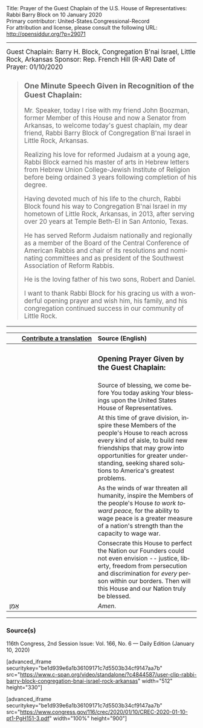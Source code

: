 <html>
<head></head>
<body>
Title: Prayer of the Guest Chaplain of the U.S. House of Representatives: Rabbi Barry Block on 10 January 2020<br />
Primary contributor: United-States.Congressional-Record<br />
For attribution and license, please consult the following URL: <a href="http://opensiddur.org/?p=29071">http://opensiddur.org/?p=29071</a>
<p />
<hr />

<div class="english" lang="en" style="font-size:1.2em;">
Guest Chaplain: Barry H. Block, Congregation B'nai Israel, Little Rock, Arkansas
Sponsor: Rep. French Hill (R-AR)
Date of Prayer: 01/10/2020

<blockquote>
<h3>One Minute Speech Given in Recognition of the Guest Chaplain:</h3>

Mr. Speaker, today I rise with my friend John Boozman, former Member of this House and now a Senator from Arkansas, to welcome today's guest chaplain, my dear friend, Rabbi Barry Block of Congregation B'nai Israel in Little Rock, Arkansas.

Realizing his love for reformed Judaism at a young age, Rabbi Block earned his master of arts in Hebrew letters from Hebrew Union College-Jewish Institute of Religion before being ordained 3 years following completion of his degree.

Having devoted much of his life to the church, Rabbi Block found his way to Congregation B'nai Israel in my hometown of Little Rock, Arkansas, in 2013, after serving over 20 years at Temple Beth-El in San Antonio, Texas.

He has served Reform Judaism nationally and regionally as a member of the Board of the Central Conference of American Rabbis and chair of its resolutions and nominating committees and as president of the Southwest Association of Reform Rabbis.

He is the loving father of his two sons, Robert and Daniel.

I want to thank Rabbi Block for his gracing us with a wonderful opening prayer and wish him, his family, and his congregation continued success in our community of Little Rock.
</blockquote>
<!-- -->
</div>

<hr />

<table style="margin-left: auto;margin-right: auto;" class="draggable">
<thead><tr><th id="x" style="text-align: right;"><a href="/contributing/upload/">Contribute a translation</a></th><th style="text-align: left;">Source (English)</th></tr></thead>
<tbody>
<tr><td style="vertical-align:top;" width="46%">
<div class="liturgy" lang="he">

</span></div></td>
 
<td style="vertical-align:top;" width="53%">
<div class="english" lang="en">
<h3>Opening Prayer Given by the Guest Chaplain:</h3>
</div></td></tr>

<tr><td style="vertical-align:top;" width="46%">
<div class="liturgy" lang="he">

</span></div></td>
 
<td style="vertical-align:top;" width="53%">
<div class="english" lang="en">
Source of blessing, 
we come before You today 
asking Your blessings 
upon the United States House of Representatives.
</div></td></tr>


<tr><td style="vertical-align:top;" width="46%">
<div class="liturgy" lang="he">

</span></div></td>
 
<td style="vertical-align:top;" width="53%">
<div class="english" lang="en">
At this time of grave division, 
inspire these Members of the people's House 
to reach across every kind of aisle, 
to build new friendships 
that may grow into opportunities 
for greater understanding, 
seeking shared solutions 
to America's greatest problems.
</div></td></tr>


<tr><td style="vertical-align:top;" width="46%">
<div class="liturgy" lang="he">

</span></div></td>
 
<td style="vertical-align:top;" width="53%">
<div class="english" lang="en">
As the winds of war 
threaten all humanity, 
inspire the Members of the people's House 
<em>to work toward peace,</em>
for the ability to wage peace 
is a greater measure of a nation's strength 
than the capacity to wage war.
</div></td></tr>


<tr><td style="vertical-align:top;" width="46%">
<div class="liturgy" lang="he">

</span></div></td>
 
<td style="vertical-align:top;" width="53%">
<div class="english" lang="en">
Consecrate this House 
to perfect the Nation
our Founders could not even envision --
justice, 
liberty, 
freedom from persecution and discrimination 
for <em>every</em> person 
within our borders. 
Then will this House 
and our Nation 
truly be blessed.
</div></td></tr>


<tr><td style="vertical-align:top;" width="46%">
<div class="liturgy" lang="he">
אָמֵן׃
</span></div></td>
 
<td style="vertical-align:top;" width="53%">
<div class="english" lang="en">
<em>Amen</em>.
</div></td></tr>
</tbody></table>

<hr />

<h3>Source(s)</h3>

116th Congress, 2nd Session
Issue: Vol. 166, No. 6 — Daily Edition (January 10, 2020)

[advanced_iframe securitykey="be1d939e6a1b36109171c7d5503b34cf9147aa7b" src="https://www.c-span.org/video/standalone/?c4844587/user-clip-rabbi-barry-block-congregation-bnai-israel-rock-arkansas" width="512" height="330"]

[advanced_iframe securitykey="be1d939e6a1b36109171c7d5503b34cf9147aa7b" src="https://www.congress.gov/116/crec/2020/01/10/CREC-2020-01-10-pt1-PgH151-3.pdf" width="100%" height="900"]

</body>
</html>